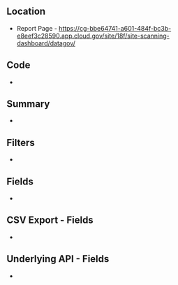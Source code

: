 ## Location

* Report Page - https://cg-bbe64741-a601-484f-bc3b-e8eef3c28590.app.cloud.gov/site/18f/site-scanning-dashboard/datagov/ 

## Code 

* 
## Summary 

* 


## Filters

* 


## Fields 

* 

## CSV Export - Fields

* 


## Underlying API - Fields

* 
